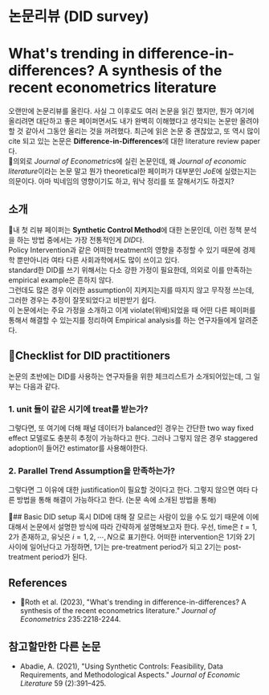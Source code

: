 # 논문리뷰 (DID survey)
# What's trending in difference-in-differences? A synthesis of the recent econometrics literature

오랜만에 논문리뷰를 올린다. 사실 그 이후로도 여러 논문을 읽긴 했지만, 뭔가 여기에 올리려면 대단하고 좋은 페이퍼면서도 내가 완벽히 이해했다고 생각되는 논문만 올려야할 것 같아서 그동안 올리는 것을 꺼려했다.
최근에 읽은 논문 중 괜찮았고, 또 역시 많이 cite 되고 있는 논문은 **Difference-in-Differences**에 대한 literature review paper다.  
의외로 *Journal of Econometrics*에 실린 논문인데, 왜 *Journal of economic literature*이라는 논문 말고 뭔가 theoretical한 페이퍼가 대부분인 *JoE*에 실렸는지는 의문이다. 아마 빅네임의 영향이기도 하고, 워낙 정리를 또 잘해서기도 하겠지?
  
## 소개
내 첫 리뷰 페이퍼는 **Synthetic Control Method**에 대한 논문인데, 이런 정책 분석을 하는 방법 중에서는 가장 전통적인게 *DID*다.  
Policy Intervention과 같은 어떠한 treatment의 영향을 추정할 수 있기 때문에 경제학 뿐만아니라 여타 다른 사회과학에서도 많이 쓰이고 있다.  
standard한 DID를 쓰기 위해서는 다소 강한 가정이 필요한데, 의외로 이를 만족하는 empirical example은 흔하지 않다.  
그런데도 많은 경우 이러한 assumption이 지켜지는지를 따지지 않고 무작정 쓰는데, 그러한 경우는 추정이 잘못되었다고 비판받기 쉽다.  
이 논문에서는 주요 가정을 소개하고 이게 violate(위배)되었을 때 어떤 다른 페이퍼를 통해서 해결할 수 있는지를 정리하여 Empirical analysis를 하는 연구자들에게 알려준다.
  
## Checklist for DID practitioners
논문의 초반에는 DID를 사용하는 연구자들을 위한 체크리스트가 소개되어있는데, 그 일부는 다음과 같다.

### 1. unit 들이 같은 시기에 treat를 받는가?
그렇다면, 또 여기에 더해 패널 데이터가 balanced인 경우는 간단한 two way fixed effect 모델로도 충분히 추정이 가능하다고 한다. 그러나 그렇지 않은 경우 staggered adoption이 들어간 estimator를 사용해야한다.

### 2. Parallel Trend Assumption을 만족하는가?
그렇다면 그 이유에 대한 justification이 필요할 것이다고 한다. 그렇지 않으면 여타 다른 방법을 통해 해결이 가능하다고 한다. (논문 속에 소개된 방법을 통해)

## Basic DID setup
혹시 DID에 대해 잘 모르는 사람이 있을 수도 있기 때문에 이에 대해서 논문에서 설명한 방식에 따라 간략하게 설명해보고자 한다. 우선, time은 $t= 1,2$가 존재하고, 유닛은 $i = 1, 2, \cdots, N$으로 표기한다. 어떠한 intervention은 1기와 2기 사이에 일어난다고 가정하면, 1기는 pre-treatment period가 되고 2기는 post-treatment period가 된다.

## References  
- Roth et al. (2023), "What's trending in difference-in-differences? A synthesis of the recent econometrics literature." *Journal of Econometrics* 235:2218-2244.
## 참고할만한 다른 논문
- Abadie, A. (2021), "Using Synthetic Controls: Feasibility, Data Requirements, and Methodological Aspects." *Journal of Economic Literature* 59 (2):391–425.

